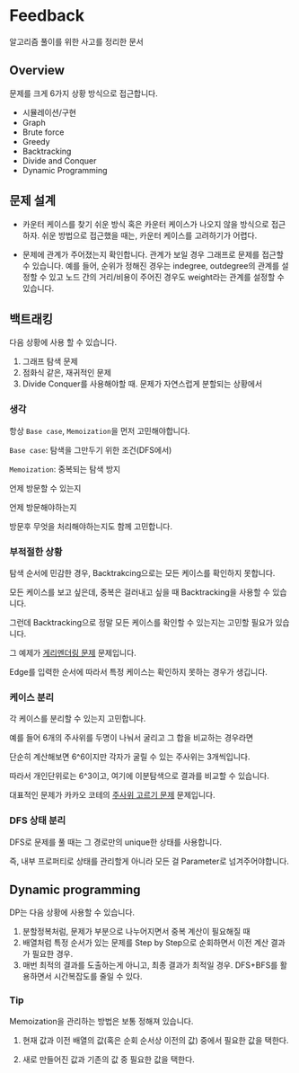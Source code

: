 # Feedback

알고리즘 풀이를 위한 사고를 정리한 문서 

## Overview

문제를 크게 6가지 상황 방식으로 접근합니다. 

* 시뮬레이션/구현 
* Graph
* Brute force 
* Greedy 
* Backtracking
* Divide and Conquer 
* Dynamic Programming 

## 문제 설계 

* 카운터 케이스를 찾기 쉬운 방식 혹은 카운터 케이스가 나오지 않을 방식으로 접근하자. 쉬운 방법으로 접근했을 때는, 카운터 케이스를 고려하기가 어렵다.

* 문제에 관계가 주어졌는지 확인합니다. 관계가 보일 경우 그래프로 문제를 접근할 수 있습니다. 예를 들어, 순위가 정해진 경우는 indegree, outdegree의 관계를 설정할 수 있고 노드 간의 거리/비용이 주어진 경우도 weight라는 관계를 설정할 수 있습니다.  

## 백트래킹 

다음 상황에 사용 할 수 있습니다. 

1. 그래프 탐색 문제 
2. 점화식 같은, 재귀적인 문제
3. Divide Conquer를 사용해야할 때. 문제가 자연스럽게 분할되는 상황에서 

### 생각

항상 `Base case`, `Memoization`을 먼저 고민해야합니다.

`Base case`: 탐색을 그만두기 위한 조건(DFS에서)

`Memoization`: 중복되는 탐색 방지 

언제 방문할 수 있는지

언제 방문해야하는지 

방문후 무엇을 처리해야하는지도 함께 고민합니다. 

### 부적절한 상황 

탐색 순서에 민감한 경우, Backtrakcing으로는 모든 케이스를 확인하지 못합니다.

모든 케이스를 보고 싶은데, 중복은 걸러내고 싶을 때 Backtracking을 사용할 수 있습니다.  

그런데 Backtracking으로 정말 모든 케이스를 확인할 수 있는지는 고민할 필요가 있습니다.  

그 예제가 [게리멘더링 문제](https://www.acmicpc.net/problem/17471) 문제입니다.

Edge를 입력한 순서에 따라서 특정 케이스는 확인하지 못하는 경우가 생깁니다. 

### 케이스 분리

각 케이스를 분리할 수 있는지 고민합니다. 

예를 들어 6개의 주사위를 두명이 나눠서 굴리고 그 합을 비교하는 경우라면

단순히 계산해보면 6^6이지만 각자가 굴릴 수 있는 주사위는 3개씩입니다. 

따라서 개인단위로는 6^3이고, 여기에 이분탐색으로 결과를 비교할 수 있습니다. 

대표적인 문제가 카카오 코테의 [주사위 고르기 문제](https://school.programmers.co.kr/learn/courses/30/lessons/258709) 문제입니다. 
 

### DFS 상태 분리

DFS로 문제를 풀 때는 그 경로만의 unique한 상태를 사용합니다. 

즉, 내부 프로퍼티로 상태를 관리할게 아니라 모든 걸 Parameter로 넘겨주어야합니다. 

## Dynamic programming 

DP는 다음 상황에 사용할 수 있습니다.

1. 분할정복처럼, 문제가 부분으로 나누어지면서 중복 계산이 필요해질 때 
2. 배열처럼 특정 순서가 있는 문제를 Step by Step으로 순회하면서 이전 계산 결과가 필요한 경우. 
3. 매번 최적의 결과를 도출하는게 아니고, 최종 결과가 최적일 경우. DFS+BFS를 활용하면서 시간복잡도를 줄일 수 있다.

### Tip 

Memoization을 관리하는 방법은 보통 정해져 있습니다.

1. 현재 값과 이전 배열의 값(혹은 순회 순서상 이전의 값) 중에서 필요한 값을 택한다.

2. 새로 만들어진 값과 기존의 값 중 필요한 값을 택한다.
